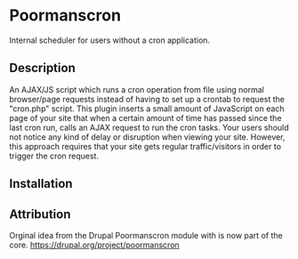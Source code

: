 Poormanscron
============

Internal scheduler for users without a cron application.

Description
-----------

An AJAX/JS script which runs a cron operation from file using normal browser/page requests instead of having to set up a crontab to request the "cron.php" script. This plugin inserts a small amount of JavaScript on each page of your site that when a certain amount of time has passed since the last cron run, calls an AJAX request to run the cron tasks. Your users should not notice any kind of delay or disruption when viewing your site. However, this approach requires that your site gets regular traffic/visitors in order to trigger the cron request.

Installation
-----------


Attribution
-----------
Orginal idea from the Drupal Poormanscron module with is now part of the core. 
https://drupal.org/project/poormanscron
